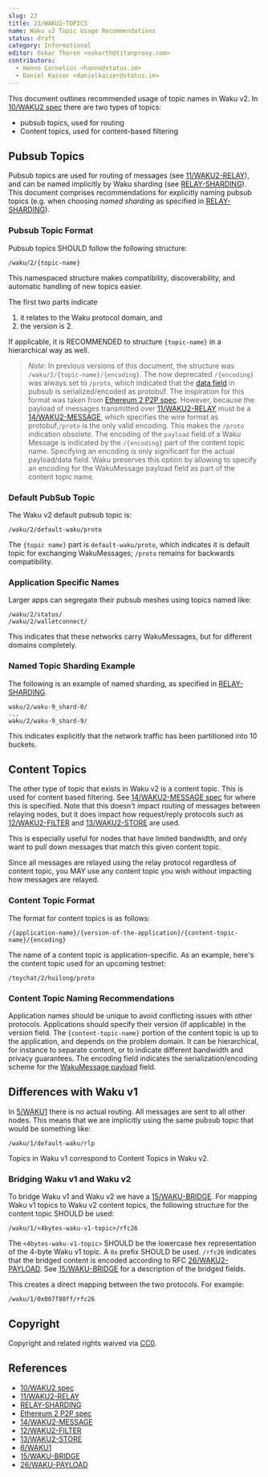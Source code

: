```yaml
---
slug: 23
title: 23/WAKU2-TOPICS
name: Waku v2 Topic Usage Recommendations
status: draft
category: Informational
editor: Oskar Thoren <oskarth@titanproxy.com>
contributors:
  - Hanno Cornelius <hanno@status.im>
  - Daniel Kaiser <danielkaiser@status.im>
---
```


This document outlines recommended usage of topic names in Waku v2.
In [10/WAKU2 spec](../../standards/core/10/waku2.md) there are two types of topics:

- pubsub topics, used for routing
- Content topics, used for content-based filtering

## Pubsub Topics

Pubsub topics are used for routing of messages (see [11/WAKU2-RELAY](../../standards/core/11/relay.md)),
and can be named implicitly by Waku sharding (see [RELAY-SHARDING](https://github.com/waku-org/specs/blob/waku-RFC/standards/core/relay-sharding.md)).
This document comprises recommendations for explicitly naming pubsub topics
(e.g. when choosing *named sharding* as specified in [RELAY-SHARDING](https://github.com/waku-org/specs/blob/waku-RFC/standards/core/relay-sharding.md)).

### Pubsub Topic Format

Pubsub topics SHOULD follow the following structure:

`/waku/2/{topic-name}`

This namespaced structure makes compatibility, discoverability,
and automatic handling of new topics easier.

The first two parts indicate

1) it relates to the Waku protocol domain, and
2) the version is 2.

If applicable, it is RECOMMENDED to structure `{topic-name}`
in a hierarchical way as well.

> *Note*: In previous versions of this document, the structure was `/waku/2/{topic-name}/{encoding}`.
The now deprecated `/{encoding}` was always set to `/proto`,
which indicated that the [data field](../../standards/core/11/RELAY.md/#protobuf-definition)
in pubsub is serialized/encoded as protobuf.
The inspiration for this format was taken from
[Ethereum 2 P2P spec](https://github.com/ethereum/eth2.0-specs/blob/dev/specs/phase0/p2p-interface.md#topics-and-messages).
However, because the payload of messages transmitted over [11/WAKU2-RELAY](../../standards/core/11/relay.md)
must be a [14/WAKU2-MESSAGE](../../standards/core/14/message.md),
which specifies the wire format as protobuf,`/proto` is the only valid encoding.
This makes the `/proto` indication obsolete.
The encoding of the `payload` field of a Waku Message
is indicated by the `/{encoding}` part of the content topic name.
Specifying an encoding is only significant for the actual payload/data field.
Waku preserves this option by allowing to specify an encoding
for the WakuMessage payload field as part of the content topic name.

### Default PubSub Topic

The Waku v2 default pubsub topic is:

`/waku/2/default-waku/proto`

The `{topic name}` part is `default-waku/proto`,
which indicates it is default topic for exchanging WakuMessages;
`/proto` remains for backwards compatibility.

### Application Specific Names

Larger apps can segregate their pubsub meshes using topics named like:

```text
/waku/2/status/
/waku/2/walletconnect/
```

This indicates that these networks carry WakuMessages,
but for different domains completely.

### Named Topic Sharding Example

The following is an example of named sharding, as specified in [RELAY-SHARDING](https://github.com/waku-org/specs/blob/waku-RFC/standards/core/relay-sharding.md).

```text
waku/2/waku-9_shard-0/
...
waku/2/waku-9_shard-9/
```

This indicates explicitly that the network traffic has been partitioned into 10 buckets.

## Content Topics

The other type of topic that exists in Waku v2 is a content topic.
This is used for content based filtering.
See [14/WAKU2-MESSAGE spec](../../standards/core/14/message.md)
for where this is specified.
Note that this doesn't impact routing of messages between relaying nodes,
but it does impact how request/reply protocols such as
[12/WAKU2-FILTER](../../standards/core/12/filter.md) and
[13/WAKU2-STORE](../../standards/core/13/store.md) are used.

This is especially useful for nodes that have limited bandwidth,
and only want to pull down messages that match this given content topic.

Since all messages are relayed using the relay protocol regardless of content topic,
you MAY use any content topic you wish without impacting how messages are relayed.

### Content Topic Format

The format for content topics is as follows:

`/{application-name}/{version-of-the-application}/{content-topic-name}/{encoding}`

The name of a content topic is application-specific.
As an example, here's the content topic used for an upcoming testnet:

`/toychat/2/huilong/proto`

### Content Topic Naming Recommendations

Application names should be unique to avoid conflicting issues with other protocols.
Applications should specify their version (if applicable) in the version field.
The `{content-topic-name}` portion of the content topic is up to the application,
and depends on the problem domain.
It can be hierarchical, for instance to separate content, or
to indicate different bandwidth and privacy guarantees.
The encoding field indicates the serialization/encoding scheme
for the [WakuMessage payload](../../standards/core/14/message.md/#payloads) field.

## Differences with Waku v1

In [5/WAKU1](../../deprecated/5/waku0.md) there is no actual routing.
All messages are sent to all other nodes.
This means that we are implicitly using the same pubsub topic
that would be something like:

```text
/waku/1/default-waku/rlp
```

Topics in Waku v1 correspond to Content Topics in Waku v2.

### Bridging Waku v1 and Waku v2

To bridge Waku v1 and Waku v2 we have a [15/WAKU-BRIDGE](../../standards/core/15/bridge.md).
For mapping Waku v1 topics to Waku v2 content topics,
the following structure for the content topic SHOULD be used:

```text
/waku/1/<4bytes-waku-v1-topic>/rfc26
```

The `<4bytes-waku-v1-topic>` SHOULD be the lowercase hex representation
of the 4-byte Waku v1 topic.
A `0x` prefix SHOULD be used.
`/rfc26` indicates that the bridged content is encoded according to RFC [26/WAKU2-PAYLOAD](../../standards/application/26/payload.md).
See [15/WAKU-BRIDGE](../../standards/core/15/bridge.md) for a description
of the bridged fields.

This creates a direct mapping between the two protocols.
For example:

```text
/waku/1/0x007f80ff/rfc26
```

## Copyright

Copyright and related rights waived via
[CC0](https://creativecommons.org/publicdomain/zero/1.0/).

## References

- [10/WAKU2 spec](../../standards/core/10/waku2.md)
- [11/WAKU2-RELAY](../../standards/core/11/relay.md)
- [RELAY-SHARDING](https://github.com/waku-org/specs/blob/waku-RFC/standards/core/relay-sharding.md)
- [Ethereum 2 P2P spec](https://github.com/ethereum/eth2.0-specs/blob/dev/specs/phase0/p2p-interface.md#topics-and-messages)
- [14/WAKU2-MESSAGE](../../standards/core/14/message.md)
- [12/WAKU2-FILTER](../../standards/core/12/filter.md)
- [13/WAKU2-STORE](../../standards/core/13/store.md)
- [6/WAKU1](../../deprecated/5/waku0.md)
- [15/WAKU-BRIDGE](../../standards/core/15/bridge.md)
- [26/WAKU-PAYLOAD](../../standards/application/26/payload.md)
